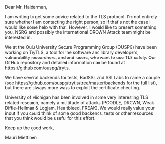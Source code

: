Dear Mr. Halderman,

I am writing to get some advice related to the TLS protocol. I'm not entirely sure whether I am contacting the right person, so if that's not the case I would like some help with that. However, I would like to present something you, NSRG and possibly the international DROWN Attack team might be interested in.

We at the Oulu University Secure Programming Group (OUSPG) have been working on TryTLS, a tool for the software and library developers, vulnerability researchers, and end-users, who want to use TLS safely. Our GitHub repository and detailed information can be found at https://github.com/ouspg/trytls.

We have several backends for tests, BadSSL and SSLLabs to name a couple (see https://github.com/ouspg/trytls/tree/master/backends for the full list), but there are always more ways to exploit the certificate checking.

University of Michigan has been involved in some very interesting TLS related research, namely a multitude of attacks (POODLE, DROWN, Weak Diffie-Hellman & Logjam, Heartbleed, FREAK). We would really value your input if you could think of some good backends, tests or other resources that you think would be useful for this effort.

Keep up the good work,

Mauri Miettinen
